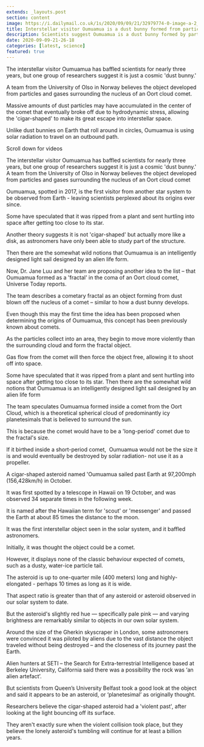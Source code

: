 ```yaml
---
extends: _layouts.post
section: content
image: https://i.dailymail.co.uk/1s/2020/09/09/21/32979774-0-image-a-2_1599682493530.jpg 
title: Interstellar visitor Oumuamua is a dust bunny formed from particles inside a comet, experts say 
description: Scientists suggest Oumuamua is a dust bunny formed by particles accumulating inside an Oort cloud comet that was forced out by gas and uses solar radiation to propel through space. 
date: 2020-09-09-21-26-18 
categories: [latest, science] 
featured: true 
--- 
```

The interstellar visitor Oumuamua has baffled scientists for nearly three years, but one group of researchers suggest it is just a cosmic 'dust bunny.'

A team from the University of Olso in Norway believes the object developed from particles and gases surrounding the nucleus of an Oort cloud comet.

Massive amounts of dust particles may have accumulated in the center of the comet that eventually broke off due to hydrodynamic stress, allowing the 'cigar-shaped' to make its great escape into interstellar space. 

Unlike dust bunnies on Earth that roll around in circles, Oumuamua is using solar radiation to travel on an outbound path.

Scroll down for videos 

The interstellar visitor Oumuamua has baffled scientists for nearly three years, but one group of researchers suggest it is just a cosmic 'dust bunny.' A team from the University of Olso in Norway believes the object developed from particles and gases surrounding the nucleus of an Oort cloud comet

Oumuamua, spotted in 2017, is the first visitor from another star system to be observed from Earth - leaving scientists perplexed about its origins ever since.

Some have speculated that it was ripped from a plant and sent hurtling into space after getting too close to its star.

Another theory suggests it is not 'cigar-shaped' but actually more like a disk, as astronomers have only been able to study part of the structure.

Then there are the somewhat wild notions that Oumuamua is an intelligently designed light sail designed by an alien life form.



Now, Dr. Jane Luu and her team are proposing another idea to the list – that Oumuamua formed as a 'fractal' in the coma of an Oort cloud comet, Universe Today reports.

The team describes a cometary fractal as an object forming from dust blown off the nucleus of a comet – similar to how a dust bunny develops.

Even though this may the first time the idea has been proposed when determining the origins of Oumuamua, this concept has been previously known about comets.

As the particles collect into an area, they begin to move more violently than the surrounding cloud and form the fractal object.

Gas flow from the comet will then force the object free, allowing it to shoot off into space.

Some have speculated that it was ripped from a plant and sent hurtling into space after getting too close to its star. Then there are the somewhat wild notions that Oumuamua is an intelligently designed light sail designed by an alien life form

The team speculates Oumuamua formed inside a comet from the Oort Cloud, which is a theoretical spherical cloud of predominantly icy planetesimals that is believed to surround the sun.

This is because the comet would have to be a 'long-period' comet due to the fractal's size.

If it birthed inside a short-period comet,  Oumuamua would not be the size it is and would eventually be destroyed by solar radiation- not use it as a propeller. 

A cigar-shaped asteroid named 'Oumuamua sailed past Earth at 97,200mph (156,428km/h) in October.

It was first spotted by a telescope in Hawaii on 19 October, and was observed 34 separate times in the following week. 

It is named after the Hawaiian term for 'scout' or 'messenger' and passed the Earth at about 85 times the distance to the moon.

It was the first interstellar object seen in the solar system, and it baffled astronomers.

Initially, it was thought the object could be a comet. 

However, it displays none of the classic behaviour expected of comets, such as a dusty, water-ice particle tail.

The asteroid is up to one-quarter mile (400 meters) long and highly-elongated - perhaps 10 times as long as it is wide.

That aspect ratio is greater than that of any asteroid or asteroid observed in our solar system to date.

But the asteroid's slightly red hue — specifically pale pink — and varying brightness are remarkably similar to objects in our own solar system.

Around the size of the Gherkin skyscraper in London, some astronomers were convinced it was piloted by aliens due to the vast distance the object traveled without being destroyed – and the closeness of its journey past the Earth. 

Alien hunters at SETI – the Search for Extra-terrestrial Intelligence based at Berkeley University, California said there was a possibility the rock was ‘an alien artefact’.

But scientists from Queen’s University Belfast took a good look at the object and said it appears to be an asteroid, or ‘planetesimal’ as originally thought. 

Researchers believe the cigar-shaped asteroid had a 'violent past', after looking at the light bouncing off its surface. 

They aren't exactly sure when the violent collision took place, but they believe the lonely asteroid's tumbling will continue for at least a billion years.

